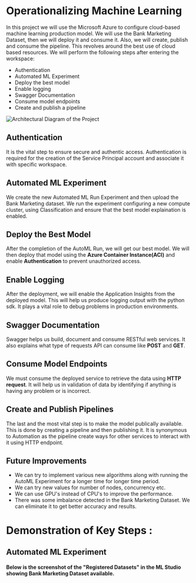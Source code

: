 # Operationalizing Machine Learning

In this project we will use the Microsoft Azure to configure cloud-based machine learning production model. We will use the Bank Marketing Dataset, then we will deploy it and consume it. Also, we will create, publish and consume the pipeline. This revolves around the best use of cloud based resources. We will perform the following steps after entering the workspace:
* Authentication
* Automated ML Experiment
* Deploy the best model
* Enable logging
* Swagger Documentation
* Consume model endpoints
* Create and publish a pipeline

![Architectural Diagram of the Project](https://user-images.githubusercontent.com/61888364/102027946-7d9d8f80-3dcd-11eb-9907-f68c64b5899a.png)

## Authentication
It is the vital step to ensure secure and authentic access. Authentication is required for the creation of the Service Principal account and associate it with specific workspace.

## Automated ML Experiment
We create the new Automated ML Run Experiment and then upload the Bank Marketing dataset. We run the experiment configuring a new compute cluster, using Classification and ensure that the best model explaination is enabled.

## Deploy the Best Model
After the completion of the AutoML Run, we will get our best model. We will then deploy that model using the **Azure Container Instance(ACI)** and enable **Authentication** to prevent unauthorized access.

## Enable Logging
After the deployment, we will enable the Application Insights from the deployed model. This will help us produce logging output with the python sdk. It plays a vital role to debug problems in production environments.

## Swagger Documentation
Swagger helps us build, document and consume RESTful web services. It also explains what type of requests API can consume like **POST** and **GET**.

## Consume Model Endpoints
We must consume the deployed service to retrieve the data using **HTTP request**. It will help us in validation of data by identifying if anything is having any problem or is incorrect.

## Create and Publish Pipelines
The last and the most vital step is to make the model publically available. This is done by creating a pipeline and then publishing it. It is synonymous to Automation as the pipeline create ways for other services to interact with it using HTTP endpoint.

## Future Improvements
* We can try to implement various new algorithms along with running the AutoML Experiment for a longer time for longer time period. 
* We can try new values for number of nodes, concurrency etc. 
* We can use GPU's instead of CPU's to improve the performance.
* There was some imbalance detected in the Bank Marketing Dataset. We can eliminate it to get better accuracy and results.

# Demonstration of Key Steps :
## Automated ML Experiment

#### Below is the screenshot of the "Registered Datasets" in the ML Studio showing Bank Marketing Dataset available.





